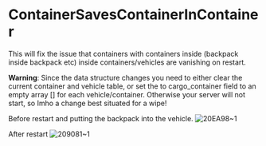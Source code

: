 # ContainerSavesContainerInContainer


This will fix the issue that containers with containers inside (backpack inside backpack etc) inside containers/vehicles are vanishing on restart.

**Warning**: Since the data structure changes you need to either clear the current container and vehicle table, or set the to cargo_container field to an empty array [] for each vehicle/container.
Otherwise your server will not start, so Imho a change best situated for a wipe!

Before restart and putting the backpack into the vehicle.
![20EA98~1](https://github.com/user-attachments/assets/29401967-e8a1-4662-8782-1251f5587c7b)

After restart
![209081~1](https://github.com/user-attachments/assets/402962a2-59c1-4474-8634-9082b0f45e32)

